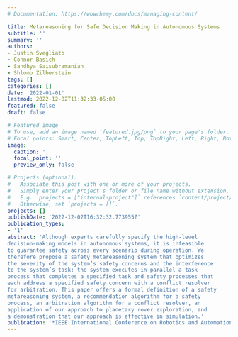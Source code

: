 ```yaml
---
# Documentation: https://wowchemy.com/docs/managing-content/

title: Metareasoning for Safe Decision Making in Autonomous Systems
subtitle: ''
summary: ''
authors:
- Justin Svegliato
- Connor Basich
- Sandhya Saisubramanian
- Shlomo Zilberstein
tags: []
categories: []
date: '2022-01-01'
lastmod: 2022-12-02T11:32:33-05:00
featured: false
draft: false

# Featured image
# To use, add an image named `featured.jpg/png` to your page's folder.
# Focal points: Smart, Center, TopLeft, Top, TopRight, Left, Right, BottomLeft, Bottom, BottomRight.
image:
  caption: ''
  focal_point: ''
  preview_only: false

# Projects (optional).
#   Associate this post with one or more of your projects.
#   Simply enter your project's folder or file name without extension.
#   E.g. `projects = ["internal-project"]` references `content/project/deep-learning/index.md`.
#   Otherwise, set `projects = []`.
projects: []
publishDate: '2022-12-02T16:32:32.773955Z'
publication_types:
- '1'
abstract: 'Although experts carefully specify the high-level
decision-making models in autonomous systems, it is infeasible
to guarantee safety across every scenario during operation. We
therefore propose a safety metareasoning system that optimizes
the severity of the system’s safety concerns and the interference
to the system’s task: the system executes in parallel a task
process that completes a specified task and safety processes that
each address a specified safety concern with a conflict resolver
for arbitration. This paper offers a formal definition of a safety
metareasoning system, a recommendation algorithm for a safety
process, an arbitration algorithm for a conflict resolver, an
application of our approach to planetary rover exploration, and
a demonstration that our approach is effective in simulation.'
publication: '*IEEE International Conference on Robotics and Automation (ICRA)*'
---
```

